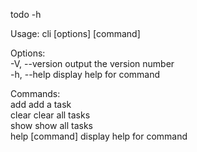 todo -h

Usage: cli [options] [command]   

Options:   
  -V, --version   output the version number   
  -h, --help      display help for command   

Commands:   
  add <taskName>  add a task   
  clear           clear all tasks   
  show            show all tasks   
  help [command]  display help for command
